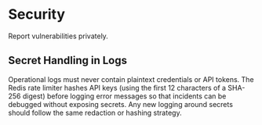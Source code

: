 # Security

Report vulnerabilities privately.

## Secret Handling in Logs

Operational logs must never contain plaintext credentials or API tokens. The Redis
rate limiter hashes API keys (using the first 12 characters of a SHA-256 digest)
before logging error messages so that incidents can be debugged without exposing
secrets. Any new logging around secrets should follow the same redaction or
hashing strategy.
